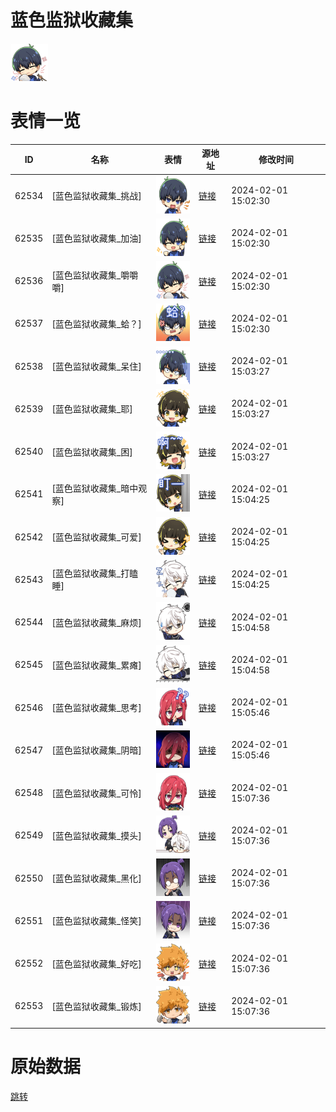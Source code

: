 # 蓝色监狱收藏集

<img src="./cover.png" height="60" alt="cover" />

# 表情一览

|ID|名称|表情|源地址|修改时间|
|----|----|----|----|----|
|62534|[蓝色监狱收藏集_挑战]|<img src="./pic/062534_%5B蓝色监狱收藏集_挑战%5D.png" height="60" alt="挑战"/>|[链接](https://i0.hdslb.com/bfs/emote/37c7b37fe91b5c7ee14475c6284956afa7816599.png)|2024-02-01 15:02:30|
|62535|[蓝色监狱收藏集_加油]|<img src="./pic/062535_%5B蓝色监狱收藏集_加油%5D.png" height="60" alt="加油"/>|[链接](https://i0.hdslb.com/bfs/emote/bcefd278460fc100ba8c327db4709d8d9128a4d9.png)|2024-02-01 15:02:30|
|62536|[蓝色监狱收藏集_嚼嚼嚼]|<img src="./pic/062536_%5B蓝色监狱收藏集_嚼嚼嚼%5D.png" height="60" alt="嚼嚼嚼"/>|[链接](https://i0.hdslb.com/bfs/emote/2b723cc33d7837dd19677f99a4427d760a75663f.png)|2024-02-01 15:02:30|
|62537|[蓝色监狱收藏集_蛤？]|<img src="./pic/062537_%5B蓝色监狱收藏集_蛤？%5D.png" height="60" alt="蛤？"/>|[链接](https://i0.hdslb.com/bfs/emote/ba9003ab77262ba29db0a92dd5542b70dca59279.png)|2024-02-01 15:02:30|
|62538|[蓝色监狱收藏集_呆住]|<img src="./pic/062538_%5B蓝色监狱收藏集_呆住%5D.png" height="60" alt="呆住"/>|[链接](https://i0.hdslb.com/bfs/emote/984cee75bd4a5aea09e464b5926bf56db9db8106.png)|2024-02-01 15:03:27|
|62539|[蓝色监狱收藏集_耶]|<img src="./pic/062539_%5B蓝色监狱收藏集_耶%5D.png" height="60" alt="耶"/>|[链接](https://i0.hdslb.com/bfs/emote/fc11422438f49b1aef272864af9a23f27eee0a6c.png)|2024-02-01 15:03:27|
|62540|[蓝色监狱收藏集_困]|<img src="./pic/062540_%5B蓝色监狱收藏集_困%5D.png" height="60" alt="困"/>|[链接](https://i0.hdslb.com/bfs/emote/ee49a255e43b04435c277aab1d84b62a57c6aa3e.png)|2024-02-01 15:03:27|
|62541|[蓝色监狱收藏集_暗中观察]|<img src="./pic/062541_%5B蓝色监狱收藏集_暗中观察%5D.png" height="60" alt="暗中观察"/>|[链接](https://i0.hdslb.com/bfs/emote/0dcf2c0e981fc1a0938b7c19fa35db1541394f44.png)|2024-02-01 15:04:25|
|62542|[蓝色监狱收藏集_可爱]|<img src="./pic/062542_%5B蓝色监狱收藏集_可爱%5D.png" height="60" alt="可爱"/>|[链接](https://i0.hdslb.com/bfs/emote/08f95cceb884e8f093f96de35d0c2144063b40fb.png)|2024-02-01 15:04:25|
|62543|[蓝色监狱收藏集_打瞌睡]|<img src="./pic/062543_%5B蓝色监狱收藏集_打瞌睡%5D.png" height="60" alt="打瞌睡"/>|[链接](https://i0.hdslb.com/bfs/emote/1e31dd556fb4d265c1c78602a4161981402ab63d.png)|2024-02-01 15:04:25|
|62544|[蓝色监狱收藏集_麻烦]|<img src="./pic/062544_%5B蓝色监狱收藏集_麻烦%5D.png" height="60" alt="麻烦"/>|[链接](https://i0.hdslb.com/bfs/emote/9e0931c81dea0300f1ecb7b42c578ab131b03bd4.png)|2024-02-01 15:04:58|
|62545|[蓝色监狱收藏集_累瘫]|<img src="./pic/062545_%5B蓝色监狱收藏集_累瘫%5D.png" height="60" alt="累瘫"/>|[链接](https://i0.hdslb.com/bfs/emote/9c54772ed08f0718072c9cd6cbafd38285210416.png)|2024-02-01 15:04:58|
|62546|[蓝色监狱收藏集_思考]|<img src="./pic/062546_%5B蓝色监狱收藏集_思考%5D.png" height="60" alt="思考"/>|[链接](https://i0.hdslb.com/bfs/emote/dfcb38b1a4f9b6aa3ea3359fec5ef9db605c6f14.png)|2024-02-01 15:05:46|
|62547|[蓝色监狱收藏集_阴暗]|<img src="./pic/062547_%5B蓝色监狱收藏集_阴暗%5D.png" height="60" alt="阴暗"/>|[链接](https://i0.hdslb.com/bfs/emote/05da7c366fd9f75afc88db552d72c3980ae82a02.png)|2024-02-01 15:05:46|
|62548|[蓝色监狱收藏集_可怜]|<img src="./pic/062548_%5B蓝色监狱收藏集_可怜%5D.png" height="60" alt="可怜"/>|[链接](https://i0.hdslb.com/bfs/emote/acf66d8032639b92d59c6ec549a4890b71849232.png)|2024-02-01 15:07:36|
|62549|[蓝色监狱收藏集_摸头]|<img src="./pic/062549_%5B蓝色监狱收藏集_摸头%5D.png" height="60" alt="摸头"/>|[链接](https://i0.hdslb.com/bfs/emote/c0eac133521804a69979bdebce538b7f2ae7ef27.png)|2024-02-01 15:07:36|
|62550|[蓝色监狱收藏集_黑化]|<img src="./pic/062550_%5B蓝色监狱收藏集_黑化%5D.png" height="60" alt="黑化"/>|[链接](https://i0.hdslb.com/bfs/emote/ee3ee38a0e634241e9685403f5dd35f3e5639e71.png)|2024-02-01 15:07:36|
|62551|[蓝色监狱收藏集_怪笑]|<img src="./pic/062551_%5B蓝色监狱收藏集_怪笑%5D.png" height="60" alt="怪笑"/>|[链接](https://i0.hdslb.com/bfs/emote/678362b471427f9b85aa4058a0f3f767a765742c.png)|2024-02-01 15:07:36|
|62552|[蓝色监狱收藏集_好吃]|<img src="./pic/062552_%5B蓝色监狱收藏集_好吃%5D.png" height="60" alt="好吃"/>|[链接](https://i0.hdslb.com/bfs/emote/7582553743b8052a81788b15e7e2ccc9998db990.png)|2024-02-01 15:07:36|
|62553|[蓝色监狱收藏集_锻炼]|<img src="./pic/062553_%5B蓝色监狱收藏集_锻炼%5D.png" height="60" alt="锻炼"/>|[链接](https://i0.hdslb.com/bfs/emote/6d900dcae3403c7512c5420c65d33eeb3864bd99.png)|2024-02-01 15:07:36|

# 原始数据

[跳转](./raw.json)

